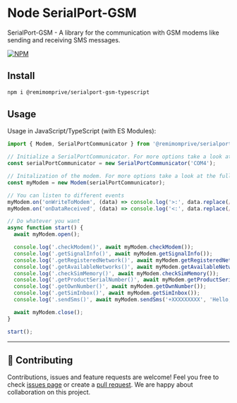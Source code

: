# Node SerialPort-GSM

SerialPort-GSM - A library for the communication with GSM modems like sending and receiving SMS messages.

[![NPM](https://nodei.co/npm/@remimomprive/serialport-gsm-typescript.png)](https://npmjs.org/package/@remimomprive/serialport-gsm-typescript)

## Install

```bash
npm i @remimomprive/serialport-gsm-typescript
```

## Usage

Usage in JavaScript/TypeScript (with ES Modules):

```typescript
import { Modem, SerialPortCommunicator } from '@remimomprive/serialport-gsm-typescript';

// Initialize a SerialPortCommunicator. For more options take a look at the full documentaion
const serialPortCommunicator = new SerialPortCommunicator('COM4');

// Initalization of the modem. For more options take a look at the full documentaion
const myModem = new Modem(serialPortCommunicator);

// You can listen to different events
myModem.on('onWriteToModem', (data) => console.log('>:', data.replace(/\n|\r/g, '')));
myModem.on('onDataReceived', (data) => console.log('<:', data.replace(/\n|\r/g, '')));

// Do whatever you want
async function start() {
  await myModem.open();

  console.log('.checkModem()', await myModem.checkModem());
  console.log('.getSignalInfo()', await myModem.getSignalInfo());
  console.log('.getRegisteredNetwork()', await myModem.getRegisteredNetwork());
  console.log('.getAvailableNetworks()', await myModem.getAvailableNetworks());
  console.log('.checkSimMemory()', await myModem.checkSimMemory());
  console.log('.getProductSerialNumber()', await myModem.getProductSerialNumber());
  console.log('.getOwnNumber()', await myModem.getOwnNumber());
  console.log('.getSimInbox()', await myModem.getSimInbox());
  console.log('.sendSms()', await myModem.sendSms('+XXXXXXXXX', 'Hello, Zap here!'));

  await myModem.close();
}

start();
```

---

## 🤝 Contributing

Contributions, issues and feature requests are welcome! Feel you free to check [issues page](https://github.com/@remimomprive/serialport-gsm-typescript/issues) or create a [pull request](https://github.com/@remimomprive/serialport-gsm-typescript/pulls). We are happy about collaboration on this project.
